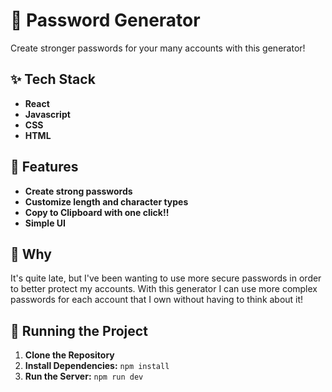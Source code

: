 # 🔐 Password Generator
Create stronger passwords for your many accounts with this generator!

## ✨ Tech Stack
<ul>
  <li><strong>React</strong></li>
  <li><strong>Javascript</strong></li>
  <li><strong>CSS</strong></li>
  <li><strong>HTML</strong></li>
</ul>

## 🚀 Features
<ul>
  <li><strong>Create strong passwords</strong></li>
  <li><strong>Customize length and character types</strong></li>
  <li><strong>Copy to Clipboard with one click!!</strong></li>
  <li><strong>Simple UI</strong></li>
</ul>

## 📍 Why
It's quite late, but I've been wanting to use more secure passwords in order to better protect my accounts. With this generator I can use more complex passwords for each account that I own without having to think about it!

## 🚦 Running the Project
<ol>
  <li><strong>Clone the Repository</strong></li>
  <li><strong>Install Dependencies:</strong> <code>npm install</code></li>
  <li><strong>Run the Server:</strong> <code>npm run dev</code></li>
</ol>
